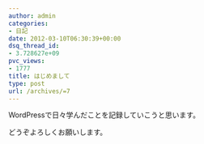 ```yaml
---
author: admin
categories:
- 日記
date: 2012-03-10T06:30:39+00:00
dsq_thread_id:
- 3.728627e+09
pvc_views:
- 1777
title: はじめまして
type: post
url: /archives/=7
---
```


WordPressで日々学んだことを記録していこうと思います。

どうぞよろしくお願いします。